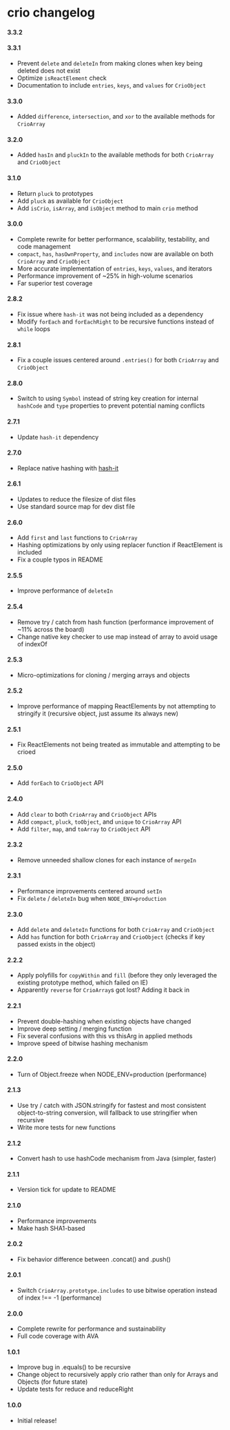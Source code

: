 # crio changelog

#### 3.3.2

#### 3.3.1
* Prevent `delete` and `deleteIn` from making clones when key being deleted does not exist
* Optimize `isReactElement` check
* Documentation to include `entries`, `keys`, and `values` for `CrioObject`

#### 3.3.0
* Added `difference`, `intersection`, and `xor` to the available methods for `CrioArray`

#### 3.2.0
* Added `hasIn` and `pluckIn` to the available methods for both `CrioArray` and `CrioObject`

#### 3.1.0
* Return `pluck` to prototypes
* Add `pluck` as available for `CrioObject`
* Add `isCrio`, `isArray`, and `isObject` method to main `crio` method

#### 3.0.0
* Complete rewrite for better performance, scalability, testability, and code management
* `compact`, `has`, `hasOwnProperty`, and `includes` now are available on both `CrioArray` and `CrioObject`
* More accurate implementation of `entries`, `keys`, `values`, and iterators
* Performance improvement of ~25% in high-volume scenarios
* Far superior test coverage

#### 2.8.2
* Fix issue where `hash-it` was not being included as a dependency
* Modify `forEach` and `forEachRight` to be recursive functions instead of `while` loops

#### 2.8.1
* Fix a couple issues centered around `.entries()` for both `CrioArray` and `CrioObject`

#### 2.8.0
* Switch to using `Symbol` instead of string key creation for internal `hashCode` and `type` properties to prevent potential naming conflicts

#### 2.7.1
* Update `hash-it` dependency

#### 2.7.0
* Replace native hashing with [hash-it](https://github.com/planttheidea/hash-it)

#### 2.6.1
* Updates to reduce the filesize of dist files
* Use standard source map for dev dist file

#### 2.6.0
* Add `first` and `last` functions to `CrioArray`
* Hashing optimizations by only using replacer function if ReactElement is included
* Fix a couple typos in README

#### 2.5.5
* Improve performance of `deleteIn`

#### 2.5.4
* Remove try / catch from hash function (performance improvement of ~11% across the board)
* Change native key checker to use map instead of array to avoid usage of indexOf

#### 2.5.3
* Micro-optimizations for cloning / merging arrays and objects

#### 2.5.2
* Improve performance of mapping ReactElements by not attempting to stringify it (recursive object, just assume its always new)

#### 2.5.1
* Fix ReactElements not being treated as immutable and attempting to be crioed

#### 2.5.0
* Add `forEach` to `CrioObject` API

#### 2.4.0
* Add `clear` to both `CrioArray` and `CrioObject` APIs
* Add `compact`, `pluck`, `toObject`, and `unique` to `CrioArray` API
* Add `filter`, `map`, and `toArray` to `CrioObject` API

#### 2.3.2
* Remove unneeded shallow clones for each instance of `mergeIn`

#### 2.3.1
* Performance improvements centered around `setIn`
* Fix `delete` / `deleteIn` bug when `NODE_ENV=production`

#### 2.3.0
* Add `delete` and `deleteIn` functions for both `CrioArray` and `CrioObject`
* Add `has` function for both `CrioArray` and `CrioObject` (checks if key passed exists in the object)

#### 2.2.2
* Apply polyfills for `copyWithin` and `fill` (before they only leveraged the existing prototype method, which failed on IE)
* Apparently `reverse` for `CrioArray`s got lost? Adding it back in

#### 2.2.1
* Prevent double-hashing when existing objects have changed
* Improve deep setting / merging function
* Fix several confusions with this vs thisArg in applied methods
* Improve speed of bitwise hashing mechanism

#### 2.2.0
* Turn of Object.freeze when NODE_ENV=production (performance)

#### 2.1.3
* Use try / catch with JSON.stringify for fastest and most consistent object-to-string conversion, will fallback to use stringifier when recursive
* Write more tests for new functions

#### 2.1.2
* Convert hash to use hashCode mechanism from Java (simpler, faster)

#### 2.1.1
* Version tick for update to README

#### 2.1.0
* Performance improvements
* Make hash SHA1-based

#### 2.0.2
* Fix behavior difference between .concat() and .push()

#### 2.0.1
* Switch `CrioArray.prototype.includes` to use bitwise operation instead of index !== -1 (performance)

#### 2.0.0
* Complete rewrite for performance and sustainability
* Full code coverage with AVA

#### 1.0.1
* Improve bug in .equals() to be recursive
* Change object to recursively apply crio rather than only for Arrays and Objects (for future state)
* Update tests for reduce and reduceRight

#### 1.0.0
* Initial release!

